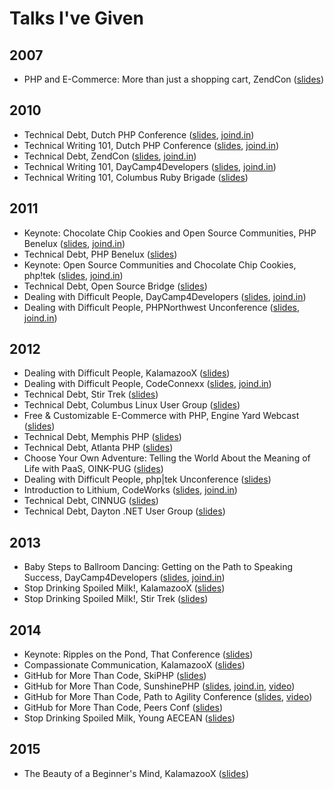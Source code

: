# Talks I've Given

## 2007
- PHP and E-Commerce: More than just a shopping cart, ZendCon ([slides](http://naramore.net/slides/ZendCon_07.odp))

## 2010
- Technical Debt, Dutch PHP Conference ([slides](http://naramore.net/slides/DPC10-techdebt.pdf), [joind.in](https://joind.in/talk/view/1536))
- Technical Writing 101, Dutch PHP Conference ([slides](http://naramore.net/slides/DPC10-tech-writing.pdf), [joind.in](https://joind.in/talk/view/1558))
- Technical Debt, ZendCon ([slides](http://www.slideshare.net/enaramore/zend-con-presentation-techdebt), [joind.in](https://joind.in/talk/view/2246))
- Technical Writing 101, DayCamp4Developers ([slides](http://naramore.net/slides/DPC10-tech-writing.pdf), [joind.in](https://joind.in/talk/view/2343))
- Technical Writing 101, Columbus Ruby Brigade ([slides](https://www.dropbox.com/s/coq1ao5bkumqk3n/CRB10-tech-writing-101.odp?dl=0))

## 2011
- Keynote: Chocolate Chip Cookies and Open Source Communities, PHP Benelux ([slides](http://www.slideshare.net/enaramore/open-source-communities-php-benelux-keynote), [joind.in](https://joind.in/talk/view/2499))
- Technical Debt, PHP Benelux ([slides](http://www.slideshare.net/enaramore/technical-debt-phpbenelux))
- Keynote: Open Source Communities and Chocolate Chip Cookies, php!tek ([slides](http://www.slideshare.net/enaramore/open-source-communities-php-benelux-keynote), [joind.in](https://joind.in/talk/view/3418))
- Technical Debt, Open Source Bridge ([slides](http://www.slideshare.net/enaramore/technical-debt-osbridge))
- Dealing with Difficult People, DayCamp4Developers ([slides](https://www.dropbox.com/s/6z2clkfqf5r39ul/daycamp4devs_difficultpeople.key?dl=0), [joind.in](https://joind.in/talk/view/3800))
- Dealing with Difficult People, PHPNorthwest Unconference ([slides](https://www.dropbox.com/s/6z2clkfqf5r39ul/daycamp4devs_difficultpeople.key?dl=0), [joind.in](https://joind.in/talk/view/3818))


## 2012

- Dealing with Difficult People, KalamazooX ([slides](https://www.dropbox.com/s/3wzsqvtxgjlkvlt/kalamazoox_difficultpeople.key?dl=0))
- Dealing with Difficult People, CodeConnexx ([slides](), [joind.in](https://joind.in/talk/view/7667))
- Technical Debt, Stir Trek ([slides](https://www.dropbox.com/s/9gx4dii6kihj2ri/stirtrek_techdebt.pdf?dl=0))
- Technical Debt, Columbus Linux User Group ([slides](https://www.dropbox.com/s/26o618ocs2l4ibg/COLUG_tech_debt_2012.pdf?dl=0))
- Free & Customizable E-Commerce with PHP, Engine Yard Webcast ([slides](https://www.dropbox.com/s/o0gyigx4qz5xm2q/e-commerce%20webcast.pdf?dl=0))
- Technical Debt, Memphis PHP ([slides](https://www.dropbox.com/s/hkyxqkukkm9pmdu/MemphisPHP_techdebt.key?dl=0))
- Technical Debt, Atlanta PHP ([slides](https://www.dropbox.com/s/hkyxqkukkm9pmdu/MemphisPHP_techdebt.key?dl=0))
- Choose Your Own Adventure: Telling the World About the Meaning of Life with PaaS, OINK-PUG ([slides](https://www.dropbox.com/s/cdbdrteozvi8jbx/oink-pug-engineyardphpcloud.pdf?dl=0))
- Dealing with Difficult People, php|tek Unconference ([slides](https://www.dropbox.com/s/bxioxukvauz7obn/difficultpeople.pdf?dl=0))
- Introduction to Lithium, CodeWorks ([slides](http://www.slideshare.net/enaramore/lithium-14525442), [joind.in](https://joind.in/talk/view/7097))
- Technical Debt, CINNUG ([slides](https://www.dropbox.com/s/nrgy2ieke3fhp33/newtechdebtcinnug.key?dl=0))
- Technical Debt, Dayton .NET User Group ([slides](https://www.dropbox.com/s/nrgy2ieke3fhp33/newtechdebtcinnug.key?dl=0))

## 2013

- Baby Steps to Ballroom Dancing: Getting on the Path to Speaking Success, DayCamp4Developers ([slides](https://speakerdeck.com/elizabethn/baby-steps-to-ballroom-dancing-getting-on-the-path-to-speaking-success), [joind.in](https://joind.in/talk/view/8407))
- Stop Drinking Spoiled Milk!, KalamazooX ([slides](https://speakerdeck.com/elizabethn/stop-drinking-spoiled-milk))
- Stop Drinking Spoiled Milk!, Stir Trek ([slides](https://speakerdeck.com/elizabethn/stop-drinking-spoiled-milk))

## 2014

- Keynote: Ripples on the Pond, That Conference ([slides](https://speakerdeck.com/elizabethn/ripples-on-the-pond))
- Compassionate Communication, KalamazooX ([slides](https://www.dropbox.com/s/k907htjkfv5jkyo/Compassionate%20Communication.pdf?dl=0))
- GitHub for More Than Code, SkiPHP ([slides](https://speakerdeck.com/elizabethn/github-for-more-than-code))
- GitHub for More Than Code, SunshinePHP ([slides](https://speakerdeck.com/elizabethn/github-for-more-than-code-1), [joind.in](https://joind.in/talk/view/10522), [video](https://www.google.com/url?sa=t&rct=j&q=&esrc=s&source=web&cd=2&cad=rja&uact=8&ved=0CCQQtwIwAWoVChMIu--spPz2xwIVgQg-Ch3ZIABe&url=http%3A%2F%2Fwww.youtube.com%2Fwatch%3Fv%3D2RgF73JPcYk&usg=AFQjCNFx-tWlHKXeukuZWObg1p7ViNIexA&sig2=cu4MUzeFnAkGslpJspGhZg&bvm=bv.102537793,d.cWw))
- GitHub for More Than Code, Path to Agility Conference ([slides](https://speakerdeck.com/elizabethn/github-for-more-than-code-2), [video](https://www.google.com/url?sa=t&rct=j&q=&esrc=s&source=web&cd=6&cad=rja&uact=8&ved=0CDoQFjAFahUKEwi776yk_PbHAhWBCD4KHdkgAF4&url=http%3A%2F%2Fwww.thepathtoagility.com%2Fvideo-elizabeth-naramore-github-for-more-than-just-code%2F&usg=AFQjCNE1Z8S21RslN_v54C3HTifxt2Iepw&sig2=8OO9LR2pFFi_zI9oQlt5zw&bvm=bv.102537793,d.cWw))
- GitHub for More Than Code, Peers Conf ([slides](https://speakerdeck.com/elizabethn/github-for-more-than-code-2))
- Stop Drinking Spoiled Milk, Young AECEAN ([slides](https://speakerdeck.com/elizabethn/stop-drinking-spoiled-milk))


## 2015

- The Beauty of a Beginner's Mind, KalamazooX ([slides](https://www.dropbox.com/s/zcjhtdl3pjrysb6/kalamazoox-animated.m4v?dl=0))
